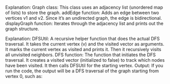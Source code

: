 Explanation:
Graph class: This class uses an adjacency list (unordered map of lists) to store the graph.
addEdge function: Adds an edge between two vertices v1 and v2. Since it’s an undirected graph, the edge is bidirectional.
displayGraph function: Iterates through the adjacency list and prints out the graph structure.

Explanation:
DFSUtil: A recursive helper function that does the actual DFS traversal. It takes the current vertex (v) and the visited vector as arguments.
It marks the current vertex as visited and prints it.
Then it recursively visits all unvisited neighbors.
DFS function: The function that initiates the DFS traversal. It creates a visited vector (initialized to false) to track which nodes have been visited. It then calls DFSUtil for the starting vertex.
Output:
If you run the code, the output will be a DFS traversal of the graph starting from vertex 0, such as:
